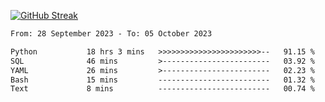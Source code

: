 [![GitHub Streak](https://streak-stats.demolab.com?user=renren-017&theme=sea&hide_border=true&background=DD272700)](https://git.io/streak-stats)

<!--START_SECTION:waka-->

```txt
From: 28 September 2023 - To: 05 October 2023

Python           18 hrs 3 mins   >>>>>>>>>>>>>>>>>>>>>>>--   91.15 %
SQL              46 mins         >------------------------   03.92 %
YAML             26 mins         >------------------------   02.23 %
Bash             15 mins         -------------------------   01.32 %
Text             8 mins          -------------------------   00.74 %
```

<!--END_SECTION:waka-->
